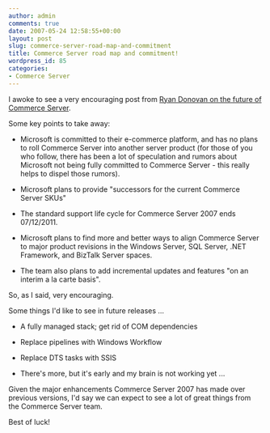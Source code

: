 ```yaml
---
author: admin
comments: true
date: 2007-05-24 12:58:55+00:00
layout: post
slug: commerce-server-road-map-and-commitment
title: Commerce Server road map and commitment!
wordpress_id: 85
categories:
- Commerce Server
---
```


I awoke to see a very encouraging post from [Ryan Donovan on the future of Commerce Server](http://blogs.msdn.com/rdonovan/archive/2007/05/23/update-on-commerce-server-futures.aspx).

Some key points to take away:

  * Microsoft is committed to their e-commerce platform, and has no plans to roll Commerce Server into another server product (for those of you who follow, there has been a lot of speculation and rumors about Microsoft not being fully committed to Commerce Server - this really helps to dispel those rumors).

  * Microsoft plans to provide "successors for the current Commerce Server SKUs"

  * The standard support life cycle for Commerce Server 2007 ends 07/12/2011.

  * Microsoft plans to find more and better ways to align Commerce Server to major product revisions in the Windows Server, SQL Server, .NET Framework, and BizTalk Server spaces.

  * The team also plans to add incremental updates and features "on an interim a la carte basis".

So, as I said, very encouraging.

Some things I'd like to see in future releases ...

  * A fully managed stack; get rid of COM dependencies

  * Replace pipelines with Windows Workflow

  * Replace DTS tasks with SSIS

  * There's more, but it's early and my brain is not working yet ...

Given the major enhancements Commerce Server 2007 has made over previous versions, I'd say we can expect to see a lot of great things from the Commerce Server team.

Best of luck!